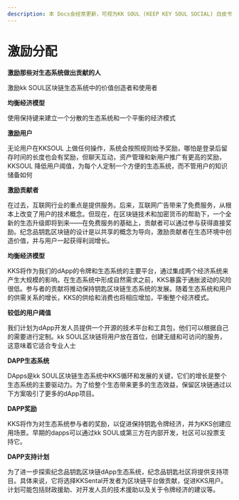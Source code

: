 ```yaml
---
description: 本 Docs会经常更新，可视为KK SOUL (KEEP KEY SOUL SOCIAL) 白皮书/路线图
---
```


# 激励分配

**激励那些对生态系统做出贡献的人**

激励kk SOUL区块链生态系统中的价值创造者和使用者



**均衡经济模型**

使用保持键来建立一个分散的生态系统和一个平衡的经济模式



**激励用户**

无论用户在KKSOUL 上做任何操作，系统会按照规则给予奖励，哪怕是登录后留存时间的长度也会有奖励，但聊天互动，资产管理和新用户推广有更高的奖励，KKSOUL 降低用户阈值，为每个人定制一个方便的生态系统，而不管用户的知识储备如何



**激励贡献者**

在过去，互联网行业的重点是提供服务。后来，互联网广告带来了免费服务，从根本上改变了用户的技术概念。但现在，在区块链技术和加密货币的帮助下，一个全新的生态升级即将到来——在免费服务的基础上，贡献者可以通过参与获得直接奖励。纪念品钥匙区块链的设计是以共享的概念为导向，激励贡献者在生态环境中创造价值，并与用户一起获得利润增长。

&#x20;

**均衡经济模型**

KKS将作为我们的dApp的令牌和生态系统的主要平台，通过集成两个经济系统来产生大规模的影响。在生态系统中形成自然需求之前，KKS暴露于通胀波动的风险很低。参与者的贡献将推动保持钥匙区块链生态系统的发展。随着生态系统和用户的供需关系的增长，KKS的供给和消费也将相应增加，平衡整个经济模式。



**较低的用户阈值**

我们计划为dApp开发人员提供一个开源的技术平台和工具包，他们可以根据自己的需要进行定制。kk SOUL区块链将用户放在首位，创建无缝和可访问的服务，这意味着它适合专业人士

&#x20;



**DAPP生态系统**

DApps是kk SOUL区块链生态系统中KKS循环和发展的关键，它们的增长是整个生态系统的主要驱动力。为了给整个生态带来更多的生态效益，保留区块链通过以下方案吸引了更多的dApp项目。



**DAPP奖励**

KKS将作为对生态系统参与者的奖励，以促进保持钥匙令牌经济，并为KKS创建应用场景。早期的dapps可以通过kk SOUL或第三方在内部开发，社区可以投票支持它。

&#x20;

&#x20;



**DAPP支持计划**

为了进一步探索纪念品钥匙区块链dApp生态系统，纪念品钥匙社区将提供支持项目。具体来说，它将选择KKSental开发者为区块链平台做贡献，促进KKS用户。计划可能包括财政援助、对开发人员的技术援助以及关于令牌经济的建议等。
